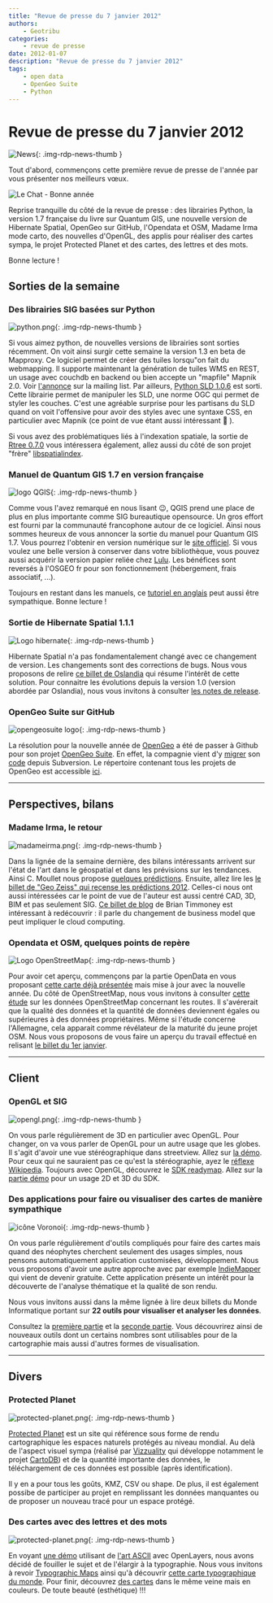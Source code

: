 ```yaml
---
title: "Revue de presse du 7 janvier 2012"
authors:
    - Geotribu
categories:
    - revue de presse
date: 2012-01-07
description: "Revue de presse du 7 janvier 2012"
tags:
    - open data
    - OpenGeo Suite
    - Python
---
```


# Revue de presse du 7 janvier 2012

![News](https://cdn.geotribu.fr/img/internal/icons-rdp-news/news.png "Icône news générique"){: .img-rdp-news-thumb }

Tout d'abord, commençons cette première revue de presse de l'année par vous présenter nos meilleurs vœux.  

![Le Chat - Bonne année](https://cdn.geotribu.fr/img/articles-blog-rdp/divers/lechatnouvelan.jpg "Le Chat - Bonne année")

Reprise tranquille du côté de la revue de presse : des librairies Python, la version 1.7 française du livre sur Quantum GIS, une nouvelle version de Hibernate Spatial, OpenGeo sur GitHub, l'Opendata et OSM, Madame Irma mode carto, des nouvelles d'OpenGL, des applis pour réaliser des cartes sympa, le projet Protected Planet et des cartes, des lettres et des mots.

Bonne lecture !

## Sorties de la semaine

### Des librairies SIG basées sur Python

![python.png](https://cdn.geotribu.fr/img/logos-icones/programmation/python.png){: .img-rdp-news-thumb }

Si vous aimez python, de nouvelles versions de librairies sont sorties récemment. On voit ainsi surgir cette semaine la version 1.3 en beta de Mapproxy. Ce logiciel permet de créer des tuiles lorsqu"on fait du webmapping. Il supporte maintenant la génération de tuiles WMS en REST, un usage avec couchdb en backend ou bien accepte un "mapfile" Mapnik 2.0. Voir [l'annonce](http://lists.osgeo.org/pipermail/mapproxy/2012-January/000896.html) sur la mailing list. Par ailleurs, [Python SLD 1.0.6](http://pypi.python.org/pypi/python-sld/) est sorti. Cette librairie permet de manipuler les SLD, une norme OGC qui permet de styler les couches. C'est une agréable surprise pour les partisans du SLD quand on voit l'offensive pour avoir des styles avec une syntaxe CSS, en particulier avec Mapnik (ce point de vue étant aussi intéressant :slightly_smiling_face: ).

Si vous avez des problématiques liés à l'indexation spatiale, la sortie de [Rtree 0.7.0](http://pypi.python.org/pypi/Rtree/) vous intéressera également, allez aussi du côté de son projet "frère" [libspatialindex](http://libspatialindex.github.com/).

### Manuel de Quantum GIS 1.7 en version française

![logo QGIS](https://cdn.geotribu.fr/img/logos-icones/logiciels_librairies/qgis.png "logo QGIS"){: .img-rdp-news-thumb }

Comme vous l'avez remarqué en nous lisant :wink:, QGIS prend une place de plus en plus importante comme SIG bureautique opensource. Un gros effort est fourni par la communauté francophone autour de ce logiciel. Ainsi nous sommes heureux de vous annoncer la sortie du manuel pour Quantum GIS 1.7. Vous pourrez l'obtenir en version numérique sur le [site officiel](https://www.qgis.org/fr/documentation/manuels.html). Si vous voulez une belle version à conserver dans votre bibliothèque, vous pouvez aussi acquérir la version papier reliée chez [Lulu](http://www.lulu.com/product/couverture-souple/quantum-gis-17---manuel-utilisateur/18725761?productTrackingContext=search_results/search_shelf/center/1). Les bénéfices sont reversés à l'OSGEO fr pour son fonctionnement (hébergement, frais associatif, ...).  

Toujours en restant dans les manuels, ce [tutoriel en anglais](http://maps.cga.harvard.edu/qgis/) peut aussi être sympathique. Bonne lecture !

### Sortie de Hibernate Spatial 1.1.1

![Logo hibernate](https://cdn.geotribu.fr/img/logos-icones/logiciels_librairies/hibernate.jpg){: .img-rdp-news-thumb }

Hibernate Spatial n'a pas fondamentalement changé avec ce changement de version. Les changements sont des corrections de bugs. Nous vous proposons de relire [ce billet de Oslandia](http://www.oslandia.com/tech/?p=692) qui résume l'intérêt de cette solution. Pour connaitre les évolutions depuis la version 1.0 (version abordée par Oslandia), nous vous invitons à consulter [les notes de release](http://www.hibernatespatial.org/release_notes.html).

### OpenGeo Suite sur GitHub

![opengeosuite logo](https://cdn.geotribu.fr/img/logos-icones/logiciels_librairies/opengeosuite.png){: .img-rdp-news-thumb }

La résolution pour la nouvelle année de [OpenGeo](http://opengeo.org/) a été de passer à Github pour son projet [OpenGeo Suite](http://opengeo.org/technology/suite/). En effet, la compagnie vient d'y [migrer](http://blog.opengeo.org/2012/01/03/opengeo-suite-now-on-github/) son [code](https://github.com/opengeo/suite/) depuis Subversion. Le répertoire contenant tous les projets de OpenGeo est accessible [ici](https://github.com/opengeo/).

----

## Perspectives, bilans

### Madame Irma, le retour

![madameirma.png](https://cdn.geotribu.fr/img/internal/icons-rdp-news/globe_boule_cristal_divination.jpg){: .img-rdp-news-thumb }

Dans la lignée de la semaine dernière, des bilans intéressants arrivent sur l'état de l'art dans le géospatial et dans les prévisions sur les tendances. Ainsi C. Moullet nous propose [quelques prédictions](http://www.cedricmoullet.com/news/seven2012geopredictions). Ensuite, allez lire les [le billet de "Geo Zeiss" qui recense les prédictions 2012](http://geospatial.blogs.com/geospatial/2012/01/interesting-predictions-for-the-geospatial-sector-in-2012.html). Celles-ci nous ont aussi intéressées car le point de vue de l'auteur est aussi centré CAD, 3D, BIM et pas seulement SIG. [Ce billet de blog](http://mapbrief.com/2011/07/27/dear-esri-business-partner-your-revenue-model-died-last-week/) de Brian Timmoney est intéressant à redécouvrir : il parle du changement de business model que peut impliquer le cloud computing.

### Opendata et OSM, quelques points de repère

![Logo OpenStreetMap](https://cdn.geotribu.fr/img/logos-icones/OpenStreetMap/Openstreetmap.png "logo OpenStreetMap"){: .img-rdp-news-thumb }

Pour avoir cet aperçu, commençons par la partie OpenData en vous proposant [cette carte déjà présentée](https://libertic.wordpress.com/) mais mise à jour avec la nouvelle année. Du côté de OpenStreetMap, nous vous invitons à consulter [cette étude](http://www.mdpi.com/1999-5903/4/1/1/) sur les données OpenStreetMap concernant les routes. Il s'avérerait que la qualité des données et la quantité de données deviennent égales ou supérieures à des données propriétaires. Même si l'étude concerne l'Allemagne, cela apparait comme révélateur de la maturité du jeune projet OSM. Nous vous proposons de vous faire un aperçu du travail effectué en relisant [le billet du 1er janvier](http://www.geotribu.net/node/485).

----

## Client

### OpenGL et SIG

![opengl.png](https://cdn.geotribu.fr/img/logos-icones/logiciels_librairies/opengl.png){: .img-rdp-news-thumb }

On vous parle régulièrement de 3D en particulier avec OpenGL. Pour changer, on va vous parler de OpenGL pour un autre usage que les globes.  
Il s'agit d'avoir une vue stéréographique dans streetview. Allez sur [la démo](http://notlion.github.com/streetview-stereographic/#o=0,0,0,1&p=22.27844,114.16438). Pour ceux qui ne sauraient pas ce qu'est la stéréographie, ayez le [réflexe Wikipedia](https://fr.wikipedia.org/wiki/St%C3%A9r%C3%A9ographie). Toujours avec OpenGL, découvrez le [SDK readymap](http://readymap.com/websdk.html). Allez sur la [partie démo](http://demo.pelicanmapping.com/rmweb/webgl/tests/index.html) pour un usage 2D et 3D du SDK.

### Des applications pour faire ou visualiser des cartes de manière sympathique

![icône Voronoi](https://cdn.geotribu.fr/img/logos-icones/divers/voronoi.png "icône Voronoi"){: .img-rdp-news-thumb }

On vous parle régulièrement d'outils compliqués pour faire des cartes mais quand des néophytes cherchent seulement des usages simples, nous pensons automatiquement application customisées, développement. Nous vous proposons d'avoir une autre approche avec par exemple [IndieMapper](http://indiemapper.com/app/) qui vient de devenir gratuite. Cette application présente un intérêt pour la découverte de l'analyse thématique et la qualité de son rendu.

Nous vous invitons aussi dans la même lignée à lire deux billets du Monde Informatique portant sur **22 outils pour visualiser et analyser les données**.

Consultez la [première partie](https://www.lemondeinformatique.fr/actualites/lire-22-outils-gratuits-pour-visualiser-et-analyser-les-donnees-1ere-partie-47241.html) et la [seconde partie](https://www.lemondeinformatique.fr/actualites/lire-22-outils-gratuits-pour-visualiser-et-analyser-les-donnees-2eme-partie-47276.html). Vous découvrirez ainsi de nouveaux outils dont un certains nombres sont utilisables pour de la cartographie mais aussi d'autres formes de visualisation.

----

## Divers

### Protected Planet

![protected-planet.png](https://cdn.geotribu.fr/img/logos-icones/entreprises_association/protected_planet.jpg){: .img-rdp-news-thumb }

[Protected Planet](https://www.protectedplanet.net/) est un site qui référence sous forme de rendu cartographique les espaces naturels protégés au niveau mondial. Au delà de l'aspect visuel sympa (réalisé par [Vizzuality](http://www.vizzuality.com/) qui développe notamment le projet [CartoDB](http://cartodb.com/)) et de la quantité importante des données, le téléchargement de ces données est possible (après identification).

Il y en a pour tous les goûts, KMZ, CSV ou shape. De plus, il est également possibe de participer au projet en remplissant les données manquantes ou de proposer un nouveau tracé pour un espace protégé.

### Des cartes avec des lettres et des mots

![protected-planet.png](https://cdn.geotribu.fr/img/articles-blog-rdp/capture-ecran/carte_typographie.jpg){: .img-rdp-news-thumb }

En voyant [une démo](http://demo.mapfish.org/asciimap/examples/fullScreen.html) utilisant de [l'art ASCII](https://fr.wikipedia.org/wiki/Art_ASCII) avec OpenLayers, nous avons décidé de fouiller le sujet et de l'élargir à la typographie. Nous vous invitons à revoir [Typographic Maps](http://store.axismaps.com/) ainsi qu'à découvrir [cette carte typographique du monde](http://www.fubiz.net/2011/03/22/typographical-map-of-the-world/). Pour finir, découvrez [des cartes](http://www.brainpickings.org/index.php/2011/10/21/paula-scher-maps/) dans le même veine mais en couleurs. De toute beauté (esthétique) !!!
